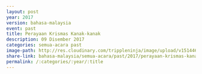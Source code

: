 ```yaml
---
layout: post
year: 2017
version: bahasa-malaysia
event: past
title: Perayaan Krismas Kanak-kanak
description: 09 Disember 2017
categories: semua-acara past
image-path: http://res.cloudinary.com/trippleninja/image/upload/v1514464583/Children%20Christmas%20Celebration%2017/22.jpg
share-link: bahasa-malaysia/semua-acara/past/2017/perayaan-krismas-kanak-kanak
permalink: /:categories/:year/:title
---
```

